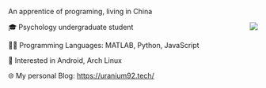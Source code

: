 An apprentice of programing, living in China

<img src="https://github-readme-stats.vercel.app/api?username=SherlockChiang&show_icons=true&include_all_commits=true&count_private=true" align="right">

🎓 Psychology undergraduate student

👩‍💻 Programming Languages: MATLAB, Python, JavaScript

🐧 Interested in Android, Arch Linux

🌐 My personal Blog: https://uranium92.tech/

